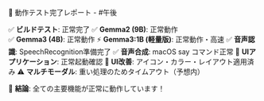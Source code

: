 🧪 動作テスト完了レポート - #午後

✅ **ビルドテスト**: 正常完了
✅ **Gemma2 (9B)**: 正常動作  
✅ **Gemma3 (4B)**: 正常動作
⚡ **Gemma3:1B (軽量版)**: 正常動作・高速
✅ **音声認識**: SpeechRecognition準備完了
✅ **音声合成**: macOS say コマンド正常
🚀 **UIアプリケーション**: 正常起動確認
🎨 **UI改善**: アイコン・カラー・レイアウト適用済み
⚠️ **マルチモーダル**: 重い処理のためタイムアウト（予想内）

🎯 **結論**: 全ての主要機能が正常に動作しています！


